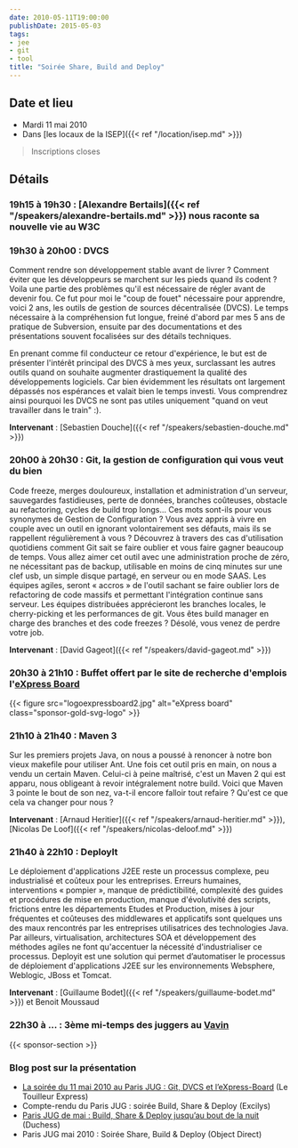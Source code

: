 ```yaml
---
date: 2010-05-11T19:00:00
publishDate: 2015-05-03
tags:
- jee
- git
- tool
title: "Soirée Share, Build and Deploy"
---
```


## Date et lieu

* Mardi 11 mai 2010
* Dans [les locaux de la ISEP]({{< ref "/location/isep.md" >}})

> Inscriptions closes

## Détails

### 19h15 à 19h30 : [Alexandre Bertails]({{< ref "/speakers/alexandre-bertails.md" >}}) nous raconte sa nouvelle vie au W3C

### 19h30 à 20h00 : DVCS

Comment rendre son développement stable avant de livrer ? Comment éviter que les développeurs se marchent sur les pieds quand ils codent ? Voila une partie des problèmes qu'il est nécessaire de régler avant de devenir fou. Ce fut pour moi le "coup de fouet" nécessaire pour apprendre, voici 2 ans, les outils de gestion de sources décentralisée (DVCS). Le temps nécessaire à la compréhension fut longue, freiné d'abord par mes 5 ans de pratique de Subversion, ensuite par des documentations et des présentations souvent focalisées sur des détails techniques.

En prenant comme fil conducteur ce retour d'expérience, le but est de présenter l'intérêt principal des DVCS à mes yeux, surclassant les autres outils quand on souhaite augmenter drastiquement la qualité des développements logiciels. Car bien évidemment les résultats ont largement dépassés nos espérances et valait bien le temps investi. Vous comprendrez ainsi pourquoi les DVCS ne sont pas utiles uniquement "quand on veut travailler dans le train" :).

**Intervenant** : [Sebastien Douche]({{< ref "/speakers/sebastien-douche.md" >}}) 

### 20h00 à 20h30 : Git, la gestion de configuration qui vous veut du bien

Code freeze, merges douloureux, installation et administration d'un serveur, sauvegardes fastidieuses, perte de données, branches coûteuses, obstacle au refactoring, cycles de build trop longs… Ces mots sont-ils pour vous synonymes de Gestion de Configuration ? Vous avez appris à vivre en couple avec un outil en ignorant volontairement ses défauts, mais ils se rappellent régulièrement à vous ? Découvrez à travers des cas d'utilisation quotidiens comment Git sait se faire oublier et vous faire gagner beaucoup de temps. Vous allez aimer cet outil avec une administration proche de zéro, ne nécessitant pas de backup, utilisable en moins de cinq minutes sur une clef usb, un simple disque partagé, en serveur ou en mode SAAS. Les équipes agiles, seront « accros » de l'outil sachant se faire oublier lors de refactoring de code massifs et permettant l'intégration continue sans serveur. Les équipes distribuées apprécieront les branches locales, le cherry-picking et les performances de git. Vous êtes build manager en charge des branches et des code freezes ? Désolé, vous venez de perdre votre job.

**Intervenant** : [David Gageot]({{< ref "/speakers/david-gageot.md" >}})


### 20h30 à 21h10 : Buffet offert par le site de recherche d'emplois l'[eXpress Board](http://www.express-board.fr/)

{{< figure src="logoexpressboard2.jpg" alt="eXpress board" class="sponsor-gold-svg-logo" >}}

### 21h10 à 21h40 : Maven 3

Sur les premiers projets Java, on nous a poussé à renoncer à notre bon vieux makefile pour utiliser Ant. Une fois cet outil pris en main, on nous a vendu un certain Maven. Celui-ci à peine maîtrisé, c'est un Maven 2 qui est apparu, nous obligeant à revoir intégralement notre build. Voici que Maven 3 pointe le bout de son nez, va-t-il encore falloir tout refaire ? Qu'est ce que cela va changer pour nous ?

**Intervenant** : [Arnaud Heritier]({{< ref "/speakers/arnaud-heritier.md" >}}), [Nicolas De Loof]({{< ref "/speakers/nicolas-deloof.md" >}})


### 21h40 à 22h10 : DeployIt

Le déploiement d'applications J2EE reste un processus complexe, peu industrialisé et coûteux pour les entreprises. Erreurs humaines, interventions « pompier », manque de prédictibilité, complexité des guides et procédures de mise en production, manque d'évolutivité des scripts, frictions entre les départements Etudes et Production, mises à jour fréquentes et coûteuses des middlewares et applicatifs sont quelques uns des maux rencontrés par les entreprises utilisatrices des technologies Java. Par ailleurs, virtualisation, architectures SOA et développement des méthodes agiles ne font qu'accentuer la nécessité d'industrialiser ce processus. Deployit est une solution qui permet d’automatiser le processus de déploiement d'applications J2EE sur les environnements Websphere, Weblogic, JBoss et Tomcat.

**Intervenant** : [Guillaume Bodet]({{< ref "/speakers/guillaume-bodet.md" >}}) et Benoit Moussaud


### 22h30 à  ... : 3ème mi-temps des juggers au [Vavin](https://www.google.com/maps/dir//48.84398,2.330533/@48.8439685,2.2603067,12z)

{{< sponsor-section >}}

### Blog post sur la présentation

* [La soirée du 11 mai 2010 au Paris JUG : Git, DVCS et l’eXpress-Board](http://www.touilleur-express.fr/2010/05/12/la-soiree-du-11-mai-2010-au-paris-jug-git-dvcs-et-lexpress-board/) (Le Touilleur Express)
* Compte-rendu du Paris JUG : soirée Build, Share & Deploy (Excilys)
* [Paris JUG de mai : Build, Share & Deploy jusqu’au bout de la nuit](https://www.duchess-france.fr/les-conferences/2010/05/15/paris-jug-de-mai-build-share-deploy-jusquau-bout-de-la-nuit.html) (Duchess)
* Paris JUG mai 2010 : Soirée Share, Build & Deploy (Object Direct)
